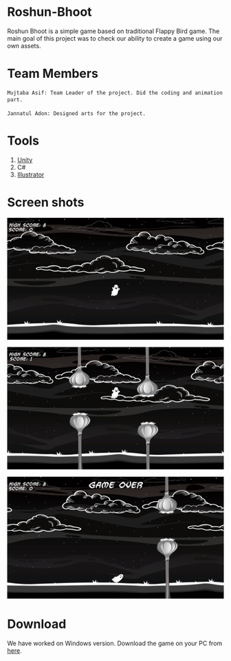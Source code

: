# Roshun-Bhoot
Roshun Bhoot is a simple game based on traditional Flappy Bird game. The main goal of this project was to check our ability to create a game using our own assets.

# Team Members

    Mujtaba Asif: Team Leader of the project. Did the coding and animation part. 
    
    Jannatul Adon: Designed arts for the project. 
    
# Tools
   1. <a href ="https://unity3d.com/">Unity</a>
   2. C#
   3. <a href= "https://www.adobe.com/products/illustrator.html">Illustrator</a> 
    
# Screen shots
![Game start](/MISC/1.png)

![Game score](/MISC/3.png)

![Game over](/MISC/4.png)

# Download

We have worked on Windows version. Download the game on your PC from <a href="setup.exe">here</a>.
